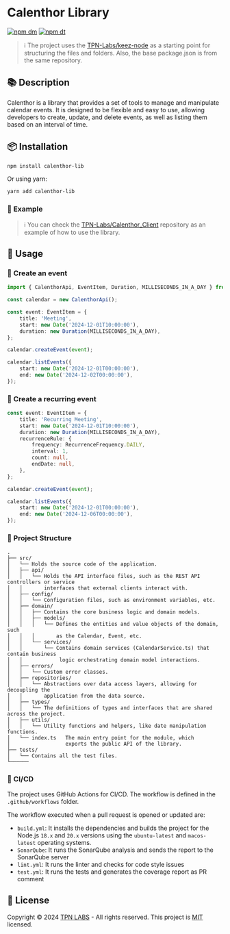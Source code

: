 # Calenthor Library

[![npm dm](https://img.shields.io/npm/dm/keez-invocing)](https://www.npmjs.com/package/keez-invoicing)
[![npm dt](https://img.shields.io/npm/dt/keez-invocing)](https://www.npmjs.com/package/keez-invoicing)

> ℹ️ The project uses the [TPN-Labs/keez-node](https://github.com/TPN-Labs/keez-node) as a starting point for structuring
the files and folders. Also, the base package.json is from the same repository.

## 📚 Description

Calenthor is a library that provides a set of tools to manage and manipulate calendar events. It is designed to be
flexible and easy to use, allowing developers to create, update, and delete events, as well as listing them based on
an interval of time.

## 📦 Installation

```bash
npm install calenthor-lib
```

Or using yarn:

```bash
yarn add calenthor-lib
```

### 🧩 Example

> ℹ️ You can check the [TPN-Labs/Calenthor_Client](https://github.com/TPN-Labs/Calenthor_Client) repository as an
example of how to use the library.

## 📖 Usage

### 📅 Create an event

```typescript
import { CalenthorApi, EventItem, Duration, MILLISECONDS_IN_A_DAY } from 'calenthor-lib';

const calendar = new CalenthorApi();

const event: EventItem = {
    title: 'Meeting',
    start: new Date('2024-12-01T10:00:00'),
    duration: new Duration(MILLISECONDS_IN_A_DAY),
};

calendar.createEvent(event);

calendar.listEvents({
    start: new Date('2024-12-01T00:00:00'),
    end: new Date('2024-12-02T00:00:00'),
});
```

### 📅 Create a recurring event

```typescript
const event: EventItem = {
    title: 'Recurring Meeting',
    start: new Date('2024-12-01T10:00:00'),
    duration: new Duration(MILLISECONDS_IN_A_DAY),
    recurrenceRule: {
        frequency: RecurrenceFrequency.DAILY,
        interval: 1,
        count: null,
        endDate: null,
    },
};

calendar.createEvent(event);

calendar.listEvents({
    start: new Date('2024-12-01T00:00:00'),
    end: new Date('2024-12-06T00:00:00'),
});
```


### 📁 Project Structure
    .
    ├── src/
    │   └── Holds the source code of the application.
    │   ├── api/
    │   │   └── Holds the API interface files, such as the REST API controllers or service 
    │   │       interfaces that external clients interact with.
    │   ├── config/
    │   │   └── Configuration files, such as environment variables, etc.
    │   ├── domain/
    │   │   ├── Contains the core business logic and domain models.
    │   │   ├── models/
    │   │   │   └── Defines the entities and value objects of the domain, such
    │   │   │       as the Calendar, Event, etc.
    │   │   └── services/
    │   │       └── Contains domain services (CalendarService.ts) that contain business
    │   │            logic orchestrating domain model interactions.
    │   ├── errors/
    │   │   └── Custom error classes.
    │   ├── repositories/
    │   │   └── Abstractions over data access layers, allowing for decoupling the
    │   │       application from the data source.
    │   ├── types/
    │   │   └── The definitions of types and interfaces that are shared across the project.
    │   ├── utils/
    │   │   └── Utility functions and helpers, like date manipulation functions.
    │   └── index.ts   The main entry point for the module, which
    │                  exports the public API of the library.
    ├── tests/
    │   └── Contains all the test files.
    └──────

### 🚀 CI/CD

The project uses GitHub Actions for CI/CD. The workflow is defined in the `.github/workflows` folder.

The workflow executed when a pull request is opened or updated are:
- `build.yml`: It installs the dependencies and builds the project for the Node.js `18.x` and `20.x` versions using 
the `ubuntu-latest` and `macos-latest` operating systems. 
- `SonarQube`: It runs the SonarQube analysis and sends the report to the SonarQube server
- `lint.yml`: It runs the linter and checks for code style issues
- `test.yml`: It runs the tests and generates the coverage report as PR comment

## 📝 License

Copyright © 2024 [TPN LABS](https://tpn-labs.com) - All rights reserved. This project is [MIT](LICENSE) licensed.
